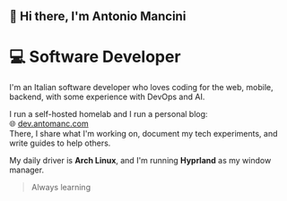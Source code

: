 ## 👋 Hi there, I'm Antonio Mancini

# 💻 Software Developer

I'm an Italian software developer who loves coding for the web, mobile, backend, with some experience with DevOps and AI.

I run a self-hosted homelab and I run a personal blog:  
🌐 [dev.antomanc.com](https://dev.antomanc.com)  
There, I share what I'm working on, document my tech experiments, and write guides to help others.

My daily driver is **Arch Linux**, and I'm running **Hyprland** as my window manager.

> Always learning
